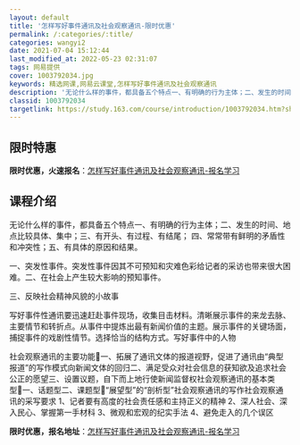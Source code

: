 ```yaml
---
layout: default
title: '怎样写好事件通讯及社会观察通讯-限时优惠'
permalink: /:categories/:title/
categories: wangyi2
date: 2021-07-04 15:12:44
last_modified_at: 2022-05-23 02:31:07
tags: 网易提供
cover: 1003792034.jpg
keywords: 精选网课,网易云课堂,怎样写好事件通讯及社会观察通讯
description: '无论什么样的事件，都具备五个特点一、有明确的行为主体；二、发生的时间、地点比较具体、集中；三、有开头、有过程、有结尾；四'
classid: 1003792034
targetlink: https://study.163.com/course/introduction/1003792034.htm?share=1&shareId=1025206652&utm_campaign=share&utm_medium=iphoneShare&utm_source=&utm_u=1025206652
---
```


## 限时特惠

**限时优惠，火速报名**：[怎样写好事件通讯及社会观察通讯-报名学习](https://study.163.com/course/introduction/1003792034.htm?share=1&shareId=1025206652&utm_campaign=share&utm_medium=iphoneShare&utm_source=&utm_u=1025206652)

## 课程介绍

无论什么样的事件，都具备五个特点一、有明确的行为主体；二、发生的时间、地点比较具体、集中；三、有开头、有过程、有结尾；   四、常常带有鲜明的矛盾性和冲突性；五、有具体的原因和结果。 

一、突发性事件。突发性事件因其不可预知和灾难色彩给记者的采访也带来很大困难。二、在社会上产生较大影响的预知事件。

三、反映社会精神风貌的小故事

写好事件性通讯要迅速赶赴事件现场，收集目击材料。清晰展示事件的来龙去脉、主要情节和转折点。从事件中提炼出最有新闻价值的主题。展示事件的关键场面，捕捉事件的戏剧性情节。选择恰当的结构方式。写好事件中的人物

社会观察通讯的主要功能一、拓展了通讯文体的报道视野，促进了通讯由“典型报道”的写作模式向新闻文体的回归二、满足受众对社会信息的获知欲及追求社会公正的愿望三、设置议题，自下而上地行使新闻监督权社会观察通讯的基本类型一、话题型二、课题型“展望型”的“剖析型”社会观察通讯的写作社会观察通讯的采写要求        1、记者要有高度的社会责任感和主持正义的精神        2、深人社会、深入民心、掌握第一手材科        3、微观和宏观的纪实手法        4、避免走入的几个误区

**限时优惠，报名地址**：[怎样写好事件通讯及社会观察通讯-报名学习](https://study.163.com/course/introduction/1003792034.htm?share=1&shareId=1025206652&utm_campaign=share&utm_medium=iphoneShare&utm_source=&utm_u=1025206652)

